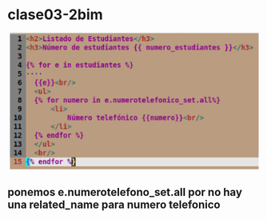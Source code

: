 # clase03-2bim

![alt text](image.png)

## ponemos e.numerotelefono_set.all por no hay una related_name para numero telefonico